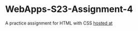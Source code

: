 # WebApps-S23-Assignment-4
A practice assignment for HTML with CSS
[hosted at](https://44-563-web-apps-s23.github.io/44563-webapps-assignment-3-S559249/)